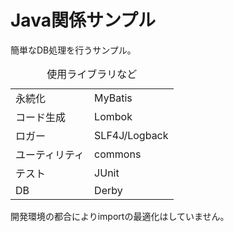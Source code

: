 # Java関係サンプル

簡単なDB処理を行うサンプル。

<table>
<caption>使用ライブラリなど</caption>
<tr><td>永続化</td><td>MyBatis</td></tr>
<tr><td>コード生成</td><td>Lombok</td></tr>
<tr><td>ロガー</td><td>SLF4J/Logback</td></tr>
<tr><td>ユーティリティ</td><td>commons</td></tr>
<tr><td>テスト</td><td>JUnit</td></tr>
<tr><td>DB</td><td>Derby</td></tr>
</table>

開発環境の都合によりimportの最適化はしていません。

